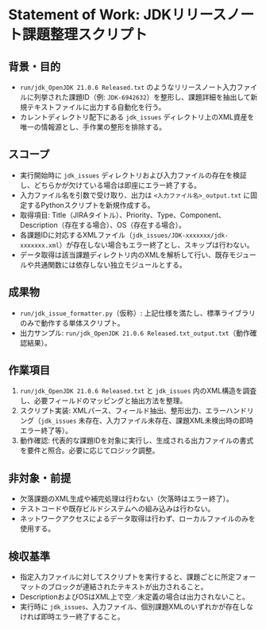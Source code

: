 # Statement of Work: JDKリリースノート課題整理スクリプト

## 背景・目的
- `run/jdk_OpenJDK 21.0.6 Released.txt` のようなリリースノート入力ファイルに列挙された課題ID（例: `JDK-6942632`）を整形し、課題詳細を抽出して新規テキストファイルに出力する自動化を行う。
- カレントディレクトリ配下にある `jdk_issues` ディレクトリ上のXML資産を唯一の情報源とし、手作業の整形を排除する。

## スコープ
- 実行開始時に `jdk_issues` ディレクトリおよび入力ファイルの存在を検証し、どちらかが欠けている場合は即座にエラー終了する。
- 入力ファイル名を引数で受け取り、出力は `<入力ファイル名>_output.txt` に固定するPythonスクリプトを新規作成する。
- 取得項目: Title（JIRAタイトル）、Priority、Type、Component、Description（存在する場合）、OS（存在する場合）。
- 各課題IDに対応するXMLファイル（`jdk_issues/JDK-xxxxxxx/jdk-xxxxxxx.xml`）が存在しない場合もエラー終了とし、スキップは行わない。
- データ取得は該当課題ディレクトリ内のXMLを解析して行い、既存モジュールや共通関数には依存しない独立モジュールとする。

## 成果物
- `run/jdk_issue_formatter.py`（仮称）: 上記仕様を満たし、標準ライブラリのみで動作する単体スクリプト。
- 出力サンプル: `run/jdk_OpenJDK 21.0.6 Released.txt_output.txt`（動作確認結果）。

## 作業項目
1. `run/jdk_OpenJDK 21.0.6 Released.txt` と `jdk_issues` 内のXML構造を調査し、必要フィールドのマッピングと抽出方法を整理。
2. スクリプト実装: XMLパース、フィールド抽出、整形出力、エラーハンドリング（`jdk_issues` 未存在、入力ファイル未存在、課題XML未検出時の即時エラー終了等）。
3. 動作確認: 代表的な課題IDを対象に実行し、生成される出力ファイルの書式を要件と照合。必要に応じてロジック調整。

## 非対象・前提
- 欠落課題のXML生成や補完処理は行わない（欠落時はエラー終了）。
- テストコードや既存ビルドシステムへの組み込みは行わない。
- ネットワークアクセスによるデータ取得は行わず、ローカルファイルのみを使用する。

## 検収基準
- 指定入力ファイルに対してスクリプトを実行すると、課題ごとに所定フォーマットのブロックが連結されたテキストが出力されること。
- DescriptionおよびOSはXML上で空／未定義の場合は出力されないこと。
- 実行時に `jdk_issues`、入力ファイル、個別課題XMLのいずれかが存在しなければ即時エラー終了すること。
